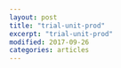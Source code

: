 ```yaml
---
layout: post
title: "trial-unit-prod"
excerpt: "trial-unit-prod"
modified: 2017-09-26
categories: articles
---
```

<div class="apester-media" data-media-id="5ecbe0892d8bda0269d99178" height="350"></div><script async src="https://static.apester.com/js/sdk/latest/apester-sdk.js"></script>
